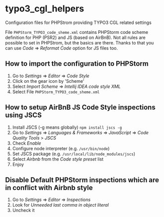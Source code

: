 # typo3_cgl_helpers
Configuration files for PHPStrom providing TYPO3 CGL related settings

File `PHPStorm_TYPO3_code_sheme.xml` contains PHPStorm code scheme definition for PHP (PSR2)
and JS (based on AirBnB).
Not all rules are possible to set in PHPStrom, but the basics are there. Thanks to that you can use *Code* => *Reformat Code*
option for JS files too.

## How to import the configuration to PHPStorm

1) Go to *Settings* => *Editor* => *Code Style*
2) Click on the gear icon by 'Scheme'
3) Select *Import Scheme* => *Intellij IDEA code style XML*
4) Select File `PHPStorm_TYPO3_code_sheme.xml`

## How to setup AirBnB JS Code Style inspections using JSCS
1) Install JSCS (-g means globally)
`npm install jscs -g`
2) Go to *Settings* => *Languages & Frameworks* => *JavaScript* => *Code Quality Tools* > *JSCS*
3) Check *Enable*
4) Configure node interpreter (e.g. `/usr/bin/node`)
5) Set JSCS package (e.g. `/usr/local/lib/node_modules/jscs`)
6) Select *Airbnb* from the *Code style preset* list 
7) Enjoy

## Disable Default PHPStorm inspections which are in conflict with Airbnb style
1) Go to *Settings* => *Editor* => *Inspections*
2) Look for *Unneeded last comma in object literal*
3) Uncheck it
